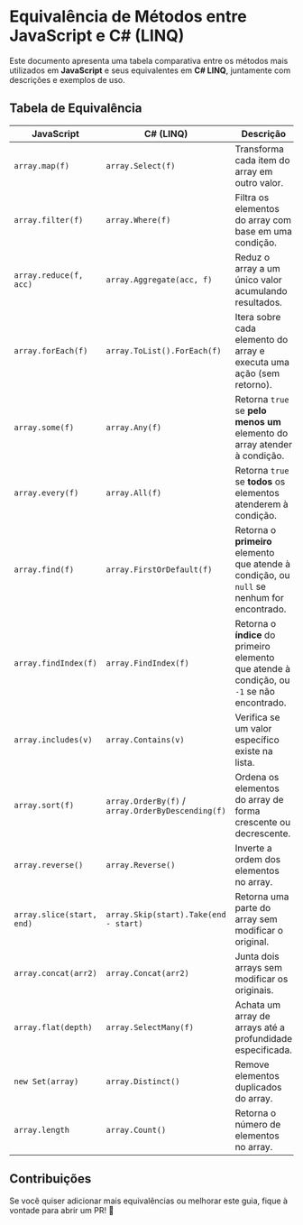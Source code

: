 # Equivalência de Métodos entre JavaScript e C# (LINQ)

Este documento apresenta uma tabela comparativa entre os métodos mais utilizados em **JavaScript** e seus equivalentes em **C# LINQ**, juntamente com descrições e exemplos de uso.

## Tabela de Equivalência

| **JavaScript**          | **C# (LINQ)**       | **Descrição** | **Exemplo JavaScript** | **Exemplo C#** |
|-------------------------|---------------------|--------------|-------------------|-------------|
| `array.map(f)`         | `array.Select(f)`   | Transforma cada item do array em outro valor. | `const resultado = array.map(x => x * 2);` | `var resultado = array.Select(x => x * 2).ToList();` |
| `array.filter(f)`      | `array.Where(f)`    | Filtra os elementos do array com base em uma condição. | `const resultado = array.filter(x => x > 10);` | `var resultado = array.Where(x => x > 10).ToList();` |
| `array.reduce(f, acc)` | `array.Aggregate(acc, f)` | Reduz o array a um único valor acumulando resultados. | `const resultado = array.reduce((acc, x) => acc + x, 0);` | `var resultado = array.Aggregate(0, (acc, x) => acc + x);` |
| `array.forEach(f)`     | `array.ToList().ForEach(f)` | Itera sobre cada elemento do array e executa uma ação (sem retorno). | `array.forEach(x => console.log(x));` | `array.ForEach(x => Console.WriteLine(x));` |
| `array.some(f)`        | `array.Any(f)`      | Retorna `true` se **pelo menos um** elemento do array atender à condição. | `const resultado = array.some(x => x > 10);` | `var resultado = array.Any(x => x > 10);` |
| `array.every(f)`       | `array.All(f)`      | Retorna `true` se **todos** os elementos atenderem à condição. | `const resultado = array.every(x => x > 10);` | `var resultado = array.All(x => x > 10);` |
| `array.find(f)`        | `array.FirstOrDefault(f)` | Retorna o **primeiro** elemento que atende à condição, ou `null` se nenhum for encontrado. | `const resultado = array.find(x => x > 10);` | `var resultado = array.FirstOrDefault(x => x > 10);` |
| `array.findIndex(f)`   | `array.FindIndex(f)` | Retorna o **índice** do primeiro elemento que atende à condição, ou `-1` se não encontrado. | `const resultado = array.findIndex(x => x > 10);` | `var resultado = array.FindIndex(x => x > 10);` |
| `array.includes(v)`    | `array.Contains(v)` | Verifica se um valor específico existe na lista. | `const resultado = array.includes(10);` | `var resultado = array.Contains(10);` |
| `array.sort(f)`        | `array.OrderBy(f)` / `array.OrderByDescending(f)` | Ordena os elementos do array de forma crescente ou decrescente. | `const resultado = array.sort((a, b) => a - b);` | `var resultado = array.OrderBy(x => x).ToList();` |
| `array.reverse()`      | `array.Reverse()`   | Inverte a ordem dos elementos no array. | `const resultado = array.reverse();` | `var resultado = array.Reverse();` |
| `array.slice(start, end)` | `array.Skip(start).Take(end - start)` | Retorna uma parte do array sem modificar o original. | `const resultado = array.slice(1, 3);` | `var resultado = array.Skip(1).Take(2).ToList();` |
| `array.concat(arr2)`   | `array.Concat(arr2)` | Junta dois arrays sem modificar os originais. | `const resultado = array.concat(outroArray);` | `var resultado = array.Concat(outroArray).ToList();` |
| `array.flat(depth)`    | `array.SelectMany(f)` | Achata um array de arrays até a profundidade especificada. | `const resultado = array.flat();` | `var resultado = array.SelectMany(x => x).ToList();` |
| `new Set(array)`       | `array.Distinct()`  | Remove elementos duplicados do array. | `const resultado = [...new Set(array)];` | `var resultado = array.Distinct().ToList();` |
| `array.length`        | `array.Count()`     | Retorna o número de elementos no array. | `const resultado = array.length;` | `var resultado = array.Count();` |

## Contribuições
Se você quiser adicionar mais equivalências ou melhorar este guia, fique à vontade para abrir um PR! 🚀

